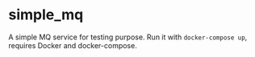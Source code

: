 # simple_mq

A simple MQ service for testing purpose. Run it with `docker-compose up`, requires Docker and docker-compose.
